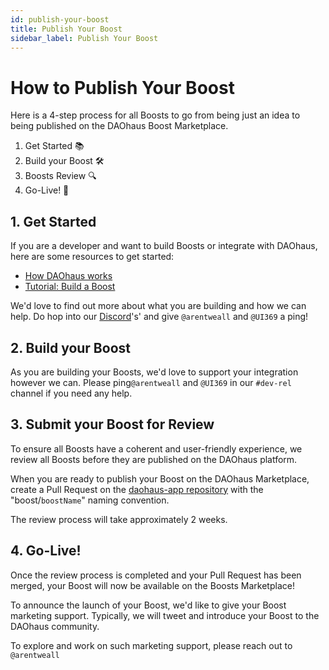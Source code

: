 ```yaml
---
id: publish-your-boost
title: Publish Your Boost
sidebar_label: Publish Your Boost
---
```

# How to Publish Your Boost 

Here is a 4-step process for all Boosts to go from being just an idea to being published on the DAOhaus Boost Marketplace.
1. Get Started :books: 
2. Build your Boost :hammer_and_wrench: 
3. Boosts Review :mag: 
4. Go-Live! :confetti_ball: 

## 1. Get Started 
If you are a developer and want to build Boosts or integrate with DAOhaus, here are some resources to get started: 
* [How DAOhaus works](./)
* [Tutorial: Build a Boost](build-a-boost) 

We'd love to find out more about what you are building and how we can help. Do hop into our [Discord](https://discord.gg/invite/daohaus)'s' and give `@arentweall` and `@UI369` a ping! 

## 2. Build your Boost 
As you are building your Boosts, we'd love to support your integration however we can. Please ping`@arentweall` and `@UI369` in our `#dev-rel` channel if you need any help.

## 3. Submit your Boost for Review 
To ensure all Boosts have a coherent and user-friendly experience, we review all Boosts before they are published on the DAOhaus platform. 

When you are ready to publish your Boost on the DAOhaus Marketplace, create a Pull Request on the [daohaus-app repository](https://github.com/HausDAO/daohaus-app) with the "boost/`boostName`" naming convention.

The review process will take approximately 2 weeks.

## 4. Go-Live! 
Once the review process is completed and your Pull Request has been merged, your Boost will now be available on the Boosts Marketplace! 

To announce the launch of your Boost, we'd like to give your Boost marketing support. Typically, we will tweet and introduce your Boost to the DAOhaus community. 

To explore and work on such marketing support, please reach out to `@arentweall`

